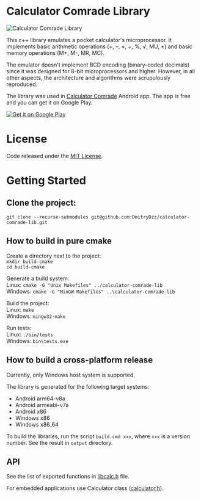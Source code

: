 # Calculator Comrade Library

![Calculator Comrade Library](https://dmitrydzz.github.io/calculator-comrade-pages/images/display_512x250.png)

This c++ library emulates a pocket calculator's microprocessor. It implements basic arithmetic operations (+, –, ×, ÷, %, √, MU, ±) and basic memory operations (M+, M-, MR, MC).

The emulator doesn't implement BCD encoding (binary-coded decimals) since it was designed for 8-bit microprocessors and higher. However, in all other aspects, the architecture and algorithms were scrupulously reproduced.

The library was used in [Calculator Comrade](https://dmitrydzz.github.io/calculator-comrade-pages/) Android app. The app is free and you can get it on Google Play.

[![Get it on Google Play](https://developer.android.com/images/brand/en_generic_rgb_wo_60.png)](https://play.google.com/store/apps/details?id=ru.robotmitya.comrade)

# License
Code released under the [MIT License](https://github.com/DmitryDzz/calculator-comrade-lib/blob/master/LICENSE).

# Getting Started
## Clone the project:
`git clone --recurse-submodules git@github.com:DmitryDzz/calculator-comrade-lib.git`

## How to build in pure cmake
Create a directory next to the project:<br>
`mkdir build-cmake`<br>
`cd build-cmake`

Generate a build system:<br>
Linux: `cmake -G "Unix Makefiles" ../calculator-comrade-lib`<br>
Windows: `cmake -G "MinGW Makefiles" ..\calculator-comrade-lib`<br>

Build the project:<br>
Linux: `make`<br>
Windows: `mingw32-make`

Run tests:<br>
Linux: `./bin/tests`<br>
Windows: `bin\tests.exe`

## How to build a cross-platform release
Currently, only Windows host system is supported.

The library is generated for the following target systems:
* Android arm64-v8a
* Android armeabi-v7a
* Android x86
* Windows x86
* Windows x86_64

To build the libraries, run the script `build.cmd xxx`, where `xxx` is a version number. See the result in `output` directory.

## API

See the list of exported functions in [libcalc.h](https://github.com/DmitryDzz/calculator-comrade-lib/blob/master/calculator/include/calculator/libcalc.h) file.

For embedded applications use Calculator class ([calculator.h](https://github.com/DmitryDzz/calculator-comrade-lib/blob/master/calculator/include/calculator/calculator.h)).

